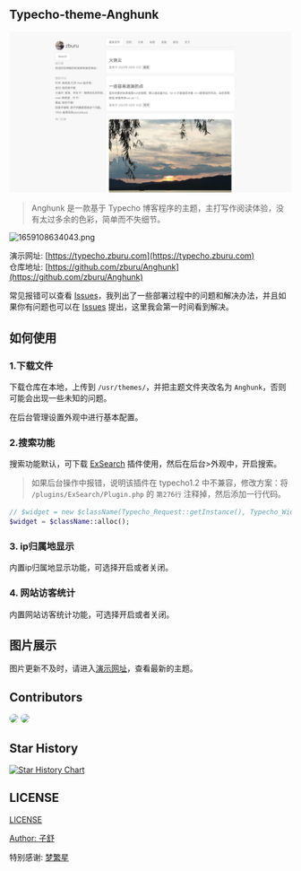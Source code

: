 ## Typecho-theme-Anghunk

![](./screenshot.png)

>Anghunk 是一款基于 Typecho 博客程序的主题，主打写作阅读体验，没有太过多余的色彩，简单而不失细节。

![1659108634043.png](https://oos.zburu.com/i/2022/07/29/62e3fd1b5da31.png)

演示网址: [https://typecho.zburu.com](https://typecho.zburu.com)  
仓库地址: [https://github.com/zburu/Anghunk](https://github.com/zburu/Anghunk)

常见报错可以查看 [Issues](https://github.com/zburu/Anghunk/issues)，我列出了一些部署过程中的问题和解决办法，并且如果你有问题也可以在 [Issues](https://github.com/zburu/Anghunk/issues) 提出，这里我会第一时间看到解决。

## 如何使用

### 1.下载文件

下载仓库在本地，上传到 `/usr/themes/`，并把主题文件夹改名为 `Anghunk`，否则可能会出现一些未知的问题。

在后台管理设置外观中进行基本配置。

### 2.搜索功能

搜索功能默认，可下载 [ExSearch](https://github.com/AlanDecode/Typecho-Plugin-ExSearch) 插件使用，然后在后台>外观中，开启搜索。

>如果后台操作中报错，说明该插件在 typecho1.2 中不兼容，修改方案：将 `/plugins/ExSearch/Plugin.php` 的 `第276行` 注释掉，然后添加一行代码。

```php
// $widget = new $className(Typecho_Request::getInstance(), Typecho_Widget_Helper_Empty::getInstance());
$widget = $className::alloc();
```

### 3. ip归属地显示

内置ip归属地显示功能，可选择开启或者关闭。

### 4. 网站访客统计

内置网站访客统计功能，可选择开启或者关闭。


## 图片展示

图片更新不及时，请进入[演示网址](https://typecho.zburu.com)，查看最新的主题。

## Contributors 

<a href="https://github.com/zburu" target="_blank"><img style="width:40px;border-radius:50%;" src="https://avatars.githubusercontent.com/u/65840178?v=4"></a>
<a href="https://www.emoao.com/" target="_blank"><img style="width:40px;border-radius:50%;" src="https://q2.qlogo.cn/g?b=qq&nk=2502393029&s=100"></a>

## Star History

[![Star History Chart](https://api.star-history.com/svg?repos=zburu/Anghunk&type=Date)](https://star-history.com/#zburu/Anghunk&Date)

## LICENSE

[LICENSE](./LICENSE)

[Author: 子舒](https://zburu.com)

特别感谢: [梦繁星](https://www.emoao.com/)

